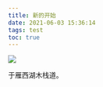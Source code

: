 ```yaml
---
title: 新的开始
date: 2021-06-03 15:36:14
tags: test
toc: true
---
```


![](new.jpg)

<!-- more -->

于雁西湖木栈道。

